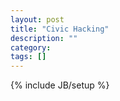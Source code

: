 ```yaml
---
layout: post
title: "Civic Hacking"
description: ""
category: 
tags: []
---
```

{% include JB/setup %}
